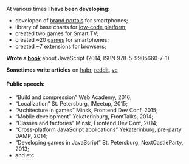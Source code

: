 At various times **I have been developing**:
- developed of [brand portals](https://bakhirev.pro/demo/portfolio/mobile.png) for smartphones;
- library of base charts for [low-code platform](https://bakhirev.pro/demo/portfolio/pleeco.png);
- сreated two games for Smart TV;
- сreated ~20 [games](https://bakhirev.pro/demo/portfolio/games.png) for smartphones;
- сreated ~7 extensions for browsers;

**Wrote a [book](https://github.com/MikhalevValentin/JavaScript_Books/blob/master/%D0%A1%D1%8E%D1%80%D1%80%D0%B5%D0%B0%D0%BB%D0%B8%D0%B7%D0%BC%20%D0%BD%D0%B0%20JavaScript(2014%2C%20%D0%90.%20%D0%91%D0%B0%D1%85%D0%B8%D1%80%D0%B5%D0%B2).pdf)** about JavaScript (2014, ISBN 978-5-9905660-7-1)

**Sometimes write articles** on [habr](https://habr.com/ru/users/bakhirev/), [reddit](https://www.reddit.com/r/github/comments/1bvtsl3/how_i_parsed_git_statistics/), [vc](https://vc.ru/tribuna/1283182-ya-napisal-instrument-analiza-komandy-dlya-timlidov-i-prishel-k-uspehu-net)

#### Public speech:
- “Build and compression” Web Academy, 2016;
- “Localization” St. Petersburg, IMeetup, 2015;
- “Architecture in games” Minsk, Frontend Dev Conf, 2015;
- “Mobile development” Yekaterinburg, FrontTalks, 2014;
- “Classes and factories” Minsk, Frontend Dev Conf, 2014;
- “Cross-platform JavaScript applications” Yekaterinburg, pre-party DAMP, 2014;
- “Developing games in JavaScript” St. Petersburg, NextCastleParty, 2013;
- and etc.